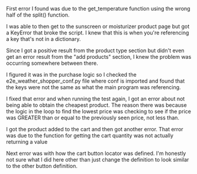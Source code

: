 First error I found was due to the get_temperature function using the wrong half
of the split() function.

I was able to then get to the sunscreen or moisturizer product page but got a
KeyError that broke the script. I knew that this is when you're referencing 
a key that's not in a dictionary. 

Since I got a positive result from the product type section but didn't even
get an error result from the "add products" section, I knew the problem
was occurring somewhere between there.

I figured it was in the purchase logic so I checked the e2e_weather_shopper_conf.py
file where conf is imported and found that the keys were not the same as what the
main program was referencing. 

I fixed that error and when running the test again, I got an error about not being
able to obtain the cheapest product. The reason there was because the logic in the 
loop to find the lowest price was checking to see if the price was GREATER than
or equal to the previously seen price, not less than.

I got the product added to the cart and then got another error. That error was
due to the function for getting the cart quantity was not actually returning a value

Next error was with how the cart button locator was defined. I'm honestly not 
sure what I did here other than just change the definition to look similar to
the other button definition.